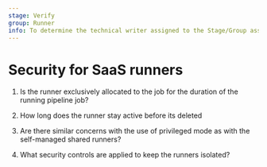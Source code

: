 ```yaml
---
stage: Verify
group: Runner
info: To determine the technical writer assigned to the Stage/Group associated with this page, see https://about.gitlab.com/handbook/engineering/ux/technical-writing/#assignments
---
```


# Security for SaaS runners

1. Is the runner exclusively allocated to the job for the duration of the running pipeline job?

1. How long does the runner stay active before its deleted

1. Are there similar concerns with the use of privileged mode as with the self-managed shared runners?

1. What security controls are applied to keep the runners isolated?
